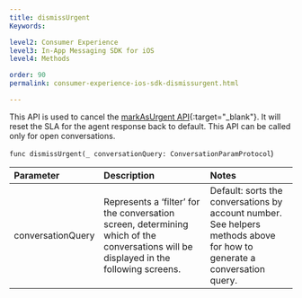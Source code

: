 ```yaml
---
title: dismissUrgent
Keywords:

level2: Consumer Experience
level3: In-App Messaging SDK for iOS
level4: Methods

order: 90
permalink: consumer-experience-ios-sdk-dismissurgent.html

---
```


This API is used to cancel the [markAsUrgent API](consumer-experience-ios-sdk-markasurgent.html){:target="_blank"}. It will reset the SLA for the agent response back to default.  This API can be called only for open conversations.

`func dismissUrgent(_ conversationQuery: ConversationParamProtocol`)

| Parameter | Description | Notes |
| :--- | :--- | :--- |
| conversationQuery | Represents a ‘filter’ for the conversation screen, determining which of the conversations will be displayed in the following screens. | Default: sorts the conversations by account number. <br> See helpers methods above for how to generate a conversation query. |

